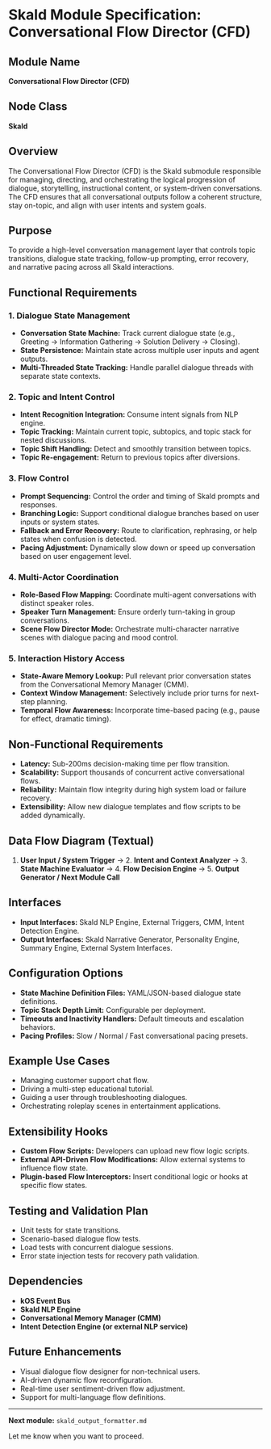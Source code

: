 # Skald Module Specification: Conversational Flow Director (CFD)

## Module Name
**Conversational Flow Director (CFD)**

## Node Class
**Skald**

## Overview
The Conversational Flow Director (CFD) is the Skald submodule responsible for managing, directing, and orchestrating the logical progression of dialogue, storytelling, instructional content, or system-driven conversations. The CFD ensures that all conversational outputs follow a coherent structure, stay on-topic, and align with user intents and system goals.

## Purpose
To provide a high-level conversation management layer that controls topic transitions, dialogue state tracking, follow-up prompting, error recovery, and narrative pacing across all Skald interactions.

## Functional Requirements

### 1. Dialogue State Management
- **Conversation State Machine:** Track current dialogue state (e.g., Greeting → Information Gathering → Solution Delivery → Closing).
- **State Persistence:** Maintain state across multiple user inputs and agent outputs.
- **Multi-Threaded State Tracking:** Handle parallel dialogue threads with separate state contexts.

### 2. Topic and Intent Control
- **Intent Recognition Integration:** Consume intent signals from NLP engine.
- **Topic Tracking:** Maintain current topic, subtopics, and topic stack for nested discussions.
- **Topic Shift Handling:** Detect and smoothly transition between topics.
- **Topic Re-engagement:** Return to previous topics after diversions.

### 3. Flow Control
- **Prompt Sequencing:** Control the order and timing of Skald prompts and responses.
- **Branching Logic:** Support conditional dialogue branches based on user inputs or system states.
- **Fallback and Error Recovery:** Route to clarification, rephrasing, or help states when confusion is detected.
- **Pacing Adjustment:** Dynamically slow down or speed up conversation based on user engagement level.

### 4. Multi-Actor Coordination
- **Role-Based Flow Mapping:** Coordinate multi-agent conversations with distinct speaker roles.
- **Speaker Turn Management:** Ensure orderly turn-taking in group conversations.
- **Scene Flow Director Mode:** Orchestrate multi-character narrative scenes with dialogue pacing and mood control.

### 5. Interaction History Access
- **State-Aware Memory Lookup:** Pull relevant prior conversation states from the Conversational Memory Manager (CMM).
- **Context Window Management:** Selectively include prior turns for next-step planning.
- **Temporal Flow Awareness:** Incorporate time-based pacing (e.g., pause for effect, dramatic timing).

## Non-Functional Requirements
- **Latency:** Sub-200ms decision-making time per flow transition.
- **Scalability:** Support thousands of concurrent active conversational flows.
- **Reliability:** Maintain flow integrity during high system load or failure recovery.
- **Extensibility:** Allow new dialogue templates and flow scripts to be added dynamically.

## Data Flow Diagram (Textual)
1. **User Input / System Trigger** → 2. **Intent and Context Analyzer** → 3. **State Machine Evaluator** → 4. **Flow Decision Engine** → 5. **Output Generator / Next Module Call**

## Interfaces
- **Input Interfaces:** Skald NLP Engine, External Triggers, CMM, Intent Detection Engine.
- **Output Interfaces:** Skald Narrative Generator, Personality Engine, Summary Engine, External System Interfaces.

## Configuration Options
- **State Machine Definition Files:** YAML/JSON-based dialogue state definitions.
- **Topic Stack Depth Limit:** Configurable per deployment.
- **Timeouts and Inactivity Handlers:** Default timeouts and escalation behaviors.
- **Pacing Profiles:** Slow / Normal / Fast conversational pacing presets.

## Example Use Cases
- Managing customer support chat flow.
- Driving a multi-step educational tutorial.
- Guiding a user through troubleshooting dialogues.
- Orchestrating roleplay scenes in entertainment applications.

## Extensibility Hooks
- **Custom Flow Scripts:** Developers can upload new flow logic scripts.
- **External API-Driven Flow Modifications:** Allow external systems to influence flow state.
- **Plugin-based Flow Interceptors:** Insert conditional logic or hooks at specific flow states.

## Testing and Validation Plan
- Unit tests for state transitions.
- Scenario-based dialogue flow tests.
- Load tests with concurrent dialogue sessions.
- Error state injection tests for recovery path validation.

## Dependencies
- **kOS Event Bus**
- **Skald NLP Engine**
- **Conversational Memory Manager (CMM)**
- **Intent Detection Engine (or external NLP service)**

## Future Enhancements
- Visual dialogue flow designer for non-technical users.
- AI-driven dynamic flow reconfiguration.
- Real-time user sentiment-driven flow adjustment.
- Support for multi-language flow definitions.

---

**Next module:** `skald_output_formatter.md`

Let me know when you want to proceed.

